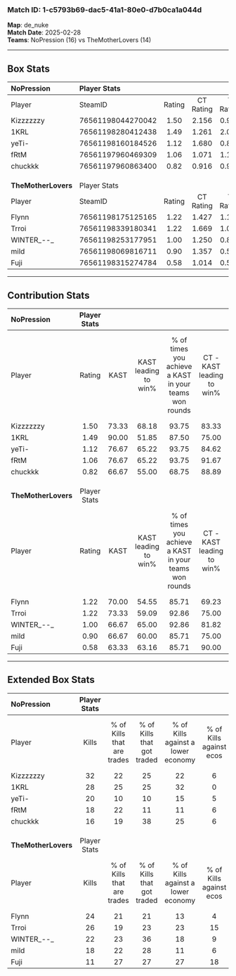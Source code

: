### Match ID: 1-c5793b69-dac5-41a1-80e0-d7b0ca1a044d  
**Map**: de_nuke  
**Match Date**: 2025-02-28  
**Teams**: NoPression (16) vs TheMotherLovers (14)  

---  

## Box Stats  

| **NoPression**      | Player Stats      |        |           |          |       |       |       |         |        |      |     |
| :- | :- | :-: | :-: | :-: | :-: | :-: | :-: | :-: | :-: | :-: | :-: |
| Player              | SteamID           | Rating | CT Rating | T Rating | KAST  |  ADR  | Kills | Assists | Deaths | K/D  | HS% |
| Kizzzzzzy           | 76561198044270042 |  1.50  |   2.156   |  0.979   | 73.33 | 102.0 |  32   |    2    |   20   | 1.60 | 62  |
| 1KRL                | 76561198280412438 |  1.49  |   1.261   |  2.003   | 90.00 | 101.3 |  28   |    9    |   22   | 1.27 | 57  |
| yeTi-               | 76561198160184526 |  1.12  |   1.680   |  0.813   | 76.67 | 70.4  |  20   |    5    |   18   | 1.11 | 50  |
| fRtM                | 76561197960469309 |  1.06  |   1.071   |  1.124   | 76.67 | 58.8  |  18   |   11    |   17   | 1.06 | 16  |
| chuckkk             | 76561197960863400 |  0.82  |   0.916   |  0.959   | 66.67 | 68.0  |  16   |    7    |   24   | 0.67 | 56  |
|                     |                   |        |           |          |       |       |       |         |        |      |     |
|                     |                   |        |           |          |       |       |       |         |        |      |     |
|                     |                   |        |           |          |       |       |       |         |        |      |     |
| **TheMotherLovers** | Player Stats      |        |           |          |       |       |       |         |        |      |     |
| Player              | SteamID           | Rating | CT Rating | T Rating | KAST  |  ADR  | Kills | Assists | Deaths | K/D  | HS% |
| Flynn               | 76561198175125165 |  1.22  |   1.427   |  1.146   | 70.00 | 91.2  |  24   |    7    |   20   | 1.20 | 62  |
| Trroi               | 76561198339180341 |  1.22  |   1.669   |  1.022   | 73.33 | 95.5  |  26   |    8    |   26   | 1.00 | 50  |
| WINTER_--_          | 76561198253177951 |  1.00  |   1.250   |  0.833   | 66.67 | 66.3  |  22   |    4    |   23   | 0.96 | 40  |
| mild                | 76561198069816711 |  0.90  |   1.357   |  0.587   | 66.67 | 60.3  |  18   |    9    |   22   | 0.82 | 61  |
| Fuji                | 76561198315274784 |  0.58  |   1.014   |  0.509   | 63.33 | 43.2  |  11   |    4    |   23   | 0.48 | 45  |
---  

## Contribution Stats  

| **NoPression**      | Player Stats |       |                      |                                                        |                           |                                                             |                          |                                                            |
| :- | :-: | :-: | :-: | :-: | :-: | :-: | :-: | :-: |
| Player              |    Rating    | KAST  | KAST leading to win% | % of times you achieve a KAST in your teams won rounds | CT - KAST leading to win% | CT - % of times you achieve a KAST in your teams won rounds | T - KAST leading to win% | T - % of times you achieve a KAST in your teams won rounds |
| Kizzzzzzy           |     1.50     | 73.33 |        68.18         |                         93.75                          |           83.33           |                            90.91                            |          50.00           |                           100.00                           |
| 1KRL                |     1.49     | 90.00 |        51.85         |                         87.50                          |           75.00           |                            81.82                            |          33.33           |                           100.00                           |
| yeTi-               |     1.12     | 76.67 |        65.22         |                         93.75                          |           84.62           |                           100.00                            |          40.00           |                           80.00                            |
| fRtM                |     1.06     | 76.67 |        65.22         |                         93.75                          |           91.67           |                           100.00                            |          36.36           |                           80.00                            |
| chuckkk             |     0.82     | 66.67 |        55.00         |                         68.75                          |           88.89           |                            72.73                            |          27.27           |                           60.00                            |
|                     |              |       |                      |                                                        |                           |                                                             |                          |                                                            |
|                     |              |       |                      |                                                        |                           |                                                             |                          |                                                            |
|                     |              |       |                      |                                                        |                           |                                                             |                          |                                                            |
| **TheMotherLovers** | Player Stats |       |                      |                                                        |                           |                                                             |                          |                                                            |
| Player              |    Rating    | KAST  | KAST leading to win% | % of times you achieve a KAST in your teams won rounds | CT - KAST leading to win% | CT - % of times you achieve a KAST in your teams won rounds | T - KAST leading to win% | T - % of times you achieve a KAST in your teams won rounds |
| Flynn               |     1.22     | 70.00 |        54.55         |                         85.71                          |           69.23           |                            90.00                            |          33.33           |                           75.00                            |
| Trroi               |     1.22     | 73.33 |        59.09         |                         92.86                          |           75.00           |                            90.00                            |          40.00           |                           100.00                           |
| WINTER_--_          |     1.00     | 66.67 |        65.00         |                         92.86                          |           81.82           |                            90.00                            |          44.44           |                           100.00                           |
| mild                |     0.90     | 66.67 |        60.00         |                         85.71                          |           75.00           |                            90.00                            |          37.50           |                           75.00                            |
| Fuji                |     0.58     | 63.33 |        63.16         |                         85.71                          |           90.00           |                            90.00                            |          33.33           |                           75.00                            |
---  

## Extended Box Stats  

| **NoPression**      | Player Stats |                            |                            |                                    |                         |                              |                                 |        |                             |                                     |                          |                               |                            |
| :- | :-: | :-: | :-: | :-: | :-: | :-: | :-: | :-: | :-: | :-: | :-: | :-: | :-: |
| Player              |    Kills     | % of Kills that are trades | % of Kills that got traded | % of Kills against a lower economy | % of Kills against ecos | % of Kills that are flawless | % of Kills that are close duels | Deaths | % of Deaths that get traded | % of Deaths against a lower economy | % of Deaths against ecos | % of Deaths that are flawless | % of Deaths that are close |
| Kizzzzzzy           |      32      |             22             |             25             |                 22                 |            6            |              69              |                6                |   20   |             20              |                 30                  |            0             |              80               |             10             |
| 1KRL                |      28      |             25             |             25             |                 32                 |            0            |              68              |                4                |   22   |             36              |                 23                  |            5             |              55               |             9              |
| yeTi-               |      20      |             10             |             10             |                 15                 |            5            |              55              |               10                |   18   |             39              |                 22                  |            0             |              78               |             0              |
| fRtM                |      18      |             22             |             11             |                 11                 |            6            |              78              |                0                |   17   |             12              |                 29                  |            0             |              88               |             0              |
| chuckkk             |      16      |             19             |             38             |                 25                 |            6            |              75              |               13                |   24   |             25              |                 25                  |            4             |              58               |             8              |
|                     |              |                            |                            |                                    |                         |                              |                                 |        |                             |                                     |                          |                               |                            |
|                     |              |                            |                            |                                    |                         |                              |                                 |        |                             |                                     |                          |                               |                            |
|                     |              |                            |                            |                                    |                         |                              |                                 |        |                             |                                     |                          |                               |                            |
| **TheMotherLovers** | Player Stats |                            |                            |                                    |                         |                              |                                 |        |                             |                                     |                          |                               |                            |
| Player              |    Kills     | % of Kills that are trades | % of Kills that got traded | % of Kills against a lower economy | % of Kills against ecos | % of Kills that are flawless | % of Kills that are close duels | Deaths | % of Deaths that get traded | % of Deaths against a lower economy | % of Deaths against ecos | % of Deaths that are flawless | % of Deaths that are close |
| Flynn               |      24      |             21             |             21             |                 13                 |            4            |              58              |               17                |   20   |             10              |                 15                  |            5             |              75               |             15             |
| Trroi               |      26      |             19             |             23             |                 23                 |           15            |              65              |                0                |   26   |             27              |                 12                  |            4             |              50               |             8              |
| WINTER_--_          |      22      |             23             |             36             |                 18                 |            9            |              73              |                5                |   23   |              9              |                  9                  |            4             |              91               |             0              |
| mild                |      18      |             22             |             28             |                 11                 |            6            |              78              |                6                |   22   |             18              |                  9                  |            5             |              64               |             5              |
| Fuji                |      11      |             27             |             27             |                 27                 |           18            |              91              |                0                |   23   |             43              |                 13                  |            4             |              65               |             4              |
